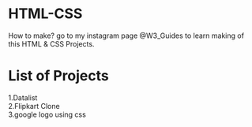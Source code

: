 # HTML-CSS

How to make?
go to my instagram page @W3_Guides to learn making of this HTML & CSS Projects.

# List of Projects

1.Datalist <br>
2.Flipkart Clone <br>
3.google logo using css <br>


